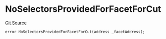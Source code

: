 # NoSelectorsProvidedForFacetForCut
[Git Source](https://github.com/thrackle-io/forte-rules-engine/blob/1c8d4aea6c73ad5ec24590e9388e17186ef859be/src/protocol/economic/ruleProcessor/RuleProcessorDiamondLib.sol)


```solidity
error NoSelectorsProvidedForFacetForCut(address _facetAddress);
```

